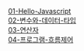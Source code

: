 [01-Hello-Javascript](https://github.com/otw03/study/tree/main/javascript/01-Hello-Javascript)  
[02-변수와-데이터-타입](https://github.com/otw03/study/tree/main/javascript/02-%EB%B3%80%EC%88%98%EC%99%80-%EB%8D%B0%EC%9D%B4%ED%84%B0-%ED%83%80%EC%9E%85)  
[03-연산자](https://github.com/otw03/study/tree/main/javascript/03-%EC%97%B0%EC%82%B0%EC%9E%90)  
[04-프로그램-흐름제어]()  